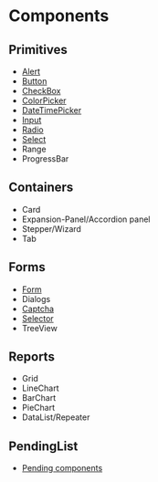 # Components

## Primitives

* [Alert](/docs/components/primitive/alert.md)
* [Button](/docs/components/primitive/button.md)
* [CheckBox](/docs/components/primitive/checkBox.md)
* [ColorPicker](/docs/components/primitive/colorPicker.md)
* [DateTimePicker](/docs/components/primitive/dateTimePicker.md)
* [Input](/docs/components/primitive/input.md)
* [Radio](/docs/components/primitive/radio.md)
* [Select](/docs/components/primitive/select.md)
* Range
* ProgressBar

## Containers
* Card
* Expansion-Panel/Accordion panel
* Stepper/Wizard
* Tab

## Forms
* [Form](/docs/components/form/form.new.md)
* Dialogs
* [Captcha]( /docs/components/form/from-captcha.md)
* [Selector](/docs/components/form/from-selector.md)
* TreeView

## Reports
* Grid
* LineChart
* BarChart
* PieChart
* DataList/Repeater

## PendingList
* [Pending components](pendingComponents.md)
